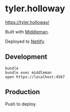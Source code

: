 # tyler.holloway

<https://tyler.holloway/>

Built with [Middleman](https://middlemanapp.com/).

Deployed to [Netlify](https://www.netlify.com/).

## Development

    bundle
    bundle exec middleman
    open https://localhost:4567

## Production

Push to deploy.
